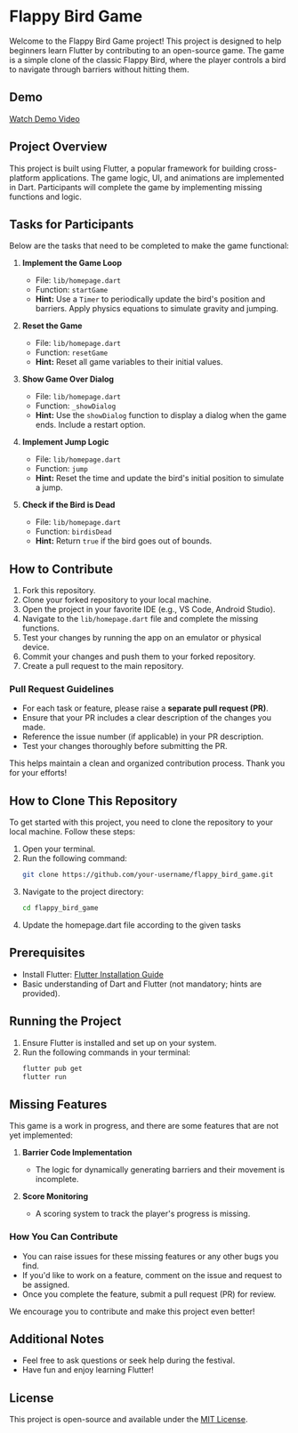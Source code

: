 # Flappy Bird Game

Welcome to the Flappy Bird Game project! This project is designed to help beginners learn Flutter by contributing to an open-source game. The game is a simple clone of the classic Flappy Bird, where the player controls a bird to navigate through barriers without hitting them.

## Demo
[Watch Demo Video](./flappy_bird.mp4)

## Project Overview
This project is built using Flutter, a popular framework for building cross-platform applications. The game logic, UI, and animations are implemented in Dart. Participants will complete the game by implementing missing functions and logic.

## Tasks for Participants
Below are the tasks that need to be completed to make the game functional:

1. **Implement the Game Loop**
   - File: `lib/homepage.dart`
   - Function: `startGame`
   - **Hint:** Use a `Timer` to periodically update the bird's position and barriers. Apply physics equations to simulate gravity and jumping.

2. **Reset the Game**
   - File: `lib/homepage.dart`
   - Function: `resetGame`
   - **Hint:** Reset all game variables to their initial values.

3. **Show Game Over Dialog**
   - File: `lib/homepage.dart`
   - Function: `_showDialog`
   - **Hint:** Use the `showDialog` function to display a dialog when the game ends. Include a restart option.

4. **Implement Jump Logic**
   - File: `lib/homepage.dart`
   - Function: `jump`
   - **Hint:** Reset the time and update the bird's initial position to simulate a jump.

5. **Check if the Bird is Dead**
   - File: `lib/homepage.dart`
   - Function: `birdisDead`
   - **Hint:** Return `true` if the bird goes out of bounds.

## How to Contribute
1. Fork this repository.
2. Clone your forked repository to your local machine.
3. Open the project in your favorite IDE (e.g., VS Code, Android Studio).
4. Navigate to the `lib/homepage.dart` file and complete the missing functions.
5. Test your changes by running the app on an emulator or physical device.
6. Commit your changes and push them to your forked repository.
7. Create a pull request to the main repository.

### Pull Request Guidelines
- For each task or feature, please raise a **separate pull request (PR)**.
- Ensure that your PR includes a clear description of the changes you made.
- Reference the issue number (if applicable) in your PR description.
- Test your changes thoroughly before submitting the PR.

This helps maintain a clean and organized contribution process. Thank you for your efforts!

## How to Clone This Repository
To get started with this project, you need to clone the repository to your local machine. Follow these steps:

1. Open your terminal.
2. Run the following command:
   ```bash
   git clone https://github.com/your-username/flappy_bird_game.git
   ```
3. Navigate to the project directory:
   ```bash
   cd flappy_bird_game
   ```
4. Update the homepage.dart file according to the given tasks

## Prerequisites
- Install Flutter: [Flutter Installation Guide](https://flutter.dev/docs/get-started/install)
- Basic understanding of Dart and Flutter (not mandatory; hints are provided).

## Running the Project
1. Ensure Flutter is installed and set up on your system.
2. Run the following commands in your terminal:
   ```bash
   flutter pub get
   flutter run
   ```

## Missing Features
This game is a work in progress, and there are some features that are not yet implemented:

1. **Barrier Code Implementation**
   - The logic for dynamically generating barriers and their movement is incomplete.

2. **Score Monitoring**
   - A scoring system to track the player's progress is missing.

### How You Can Contribute
- You can raise issues for these missing features or any other bugs you find.
- If you'd like to work on a feature, comment on the issue and request to be assigned.
- Once you complete the feature, submit a pull request (PR) for review.

We encourage you to contribute and make this project even better!

## Additional Notes
- Feel free to ask questions or seek help during the festival.
- Have fun and enjoy learning Flutter!

## License
This project is open-source and available under the [MIT License](./LICENSE).